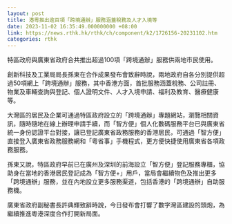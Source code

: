 ```yaml
---
layout: post
title: 港粵推出逾百項「跨境通辦」服務涵蓋稅務及人才入境等
date: 2023-11-02 16:35:49.000000000 +08:00
link: https://news.rthk.hk/rthk/ch/component/k2/1726156-20231102.htm
categories: rthk
---
```


特區政府與廣東省政府合共推出超過100項「跨境通辦」服務供兩地市民使用。

創新科技及工業局局長孫東在合作成果發布會致辭時說，兩地政府自各分別提供超過50項網上「跨境通辦」服務，其中香港方面，首批服務涵蓋稅務、公司註冊、物業及車輛查詢與登記、個人證明文件、人才入境申請、福利及教育、醫療健康等。

大灣區的居民及企業可通過特區政府設立的「跨境通辦」專題網站，瀏覽相關資訊，隨時隨地在線上辦理申請手續，而「智方便」個人化數碼服務平台已與廣東省統一身份認證平台對接，讓已登記廣東省政務服務的香港居民，可通過「智方便」直接登入廣東省政務服務網和「粵省事」手機程式，更方便快捷使用廣東省各項政務服務。

孫東又說，特區政府早前已在廣州及深圳的前海設立「智方便」登記服務專櫃，協助身在當地的香港居民登記成為「智方便+」用戶，當局會繼續物色及推出更多「跨境通辦」服務，並在內地設立更多服務渠道，包括香港的「跨境通辦」自助服務機。

廣東省政府副秘書長許典輝致辭時說，今日發布會打響了數字灣區建設的頭炮，為繼續推進粵港深度合作打開新局面。
